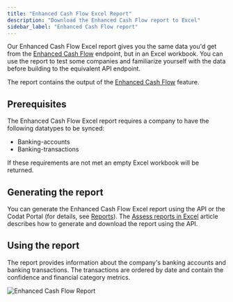```yaml
---
title: "Enhanced Cash Flow Excel Report"
description: "Download the Enhanced Cash Flow report to Excel"
sidebar_label: "Enhanced Cash Flow report"
---
```


Our Enhanced Cash Flow Excel report gives you the same data you'd get from the [Enhanced Cash Flow](/lending/enhanced-cash-flow/overview) endpoint, but in an Excel workbook.  You can use the report to test some companies and familiarize yourself with the data before building to the equivalent API endpoint.

The report contains the output of the [Enhanced Cash Flow](/lending/enhanced-cash-flow/overview) feature.

## Prerequisites

The Enhanced Cash Flow Excel report requires a company to have the following datatypes to be synced:

- Banking-accounts
- Banking-transactions

If these requirements are not met an empty Excel workbook will be returned.

## Generating the report

You can generate the Enhanced Cash Flow Excel report using the API or the Codat Portal (for details, see [Reports](/lending/portal/overview#reports)). The [Assess reports in Excel](/lending/excel/overview) article describes how to generate and download the report using the API.

## Using the report

The report provides information about the company's banking accounts and banking transactions. The transactions are ordered by date and contain the confidence and financial category metrics.

![Enhanced Cash Flow Report](/img/lending/enhanced-cash-flow-blur.png "Enhanced Cash Flow Report")